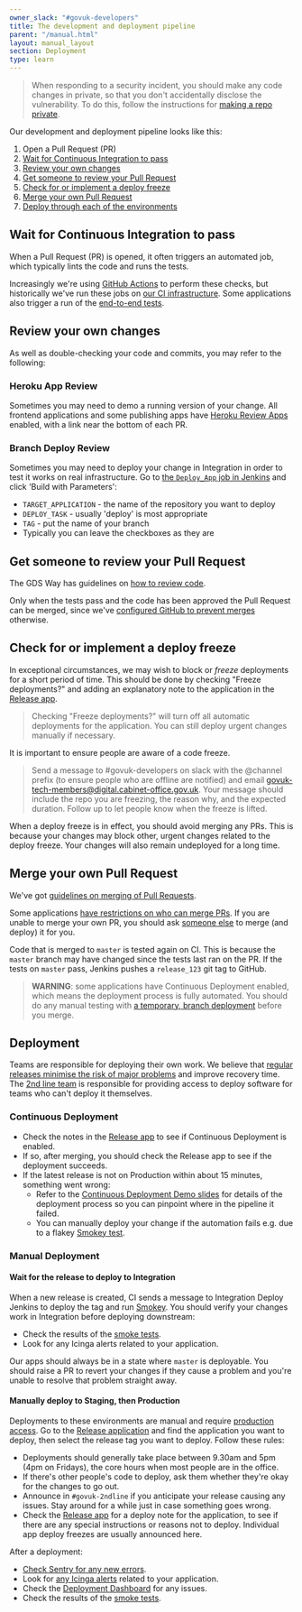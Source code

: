 ```yaml
---
owner_slack: "#govuk-developers"
title: The development and deployment pipeline
parent: "/manual.html"
layout: manual_layout
section: Deployment
type: learn
---
```


> When responding to a security incident, you should make any code changes in private, so that you don't accidentally disclose the vulnerability. To do this, follow the instructions for [making a repo private](make-github-repo-private.html).

Our development and deployment pipeline looks like this:

1. Open a Pull Request (PR)
1. [Wait for Continuous Integration to pass](#wait-for-continuous-integration-to-pass)
1. [Review your own changes](#review-your-own-changes)
1. [Get someone to review your Pull Request](#get-someone-to-review-your-pull-request)
1. [Check for or implement a deploy freeze](#check-for-or-implement-a-deploy-freeze)
1. [Merge your own Pull Request](#merge-your-own-pull-request)
1. [Deploy through each of the environments](#deployment)

## Wait for Continuous Integration to pass

When a Pull Request (PR) is opened, it often triggers an automated
job, which typically lints the code and runs the tests.

Increasingly we're using [GitHub Actions](/manual/test-and-build-a-project-with-github-actions.html)
to perform these checks, but historically we've run these jobs on
[our CI infrastructure](/manual/test-and-build-a-project-on-jenkins-ci.html).
Some applications also trigger a run of the [end-to-end tests](/manual/publishing-e2e-tests.html).

## Review your own changes

As well as double-checking your code and commits, you may refer
to the following:

### Heroku App Review

Sometimes you may need to demo a running version of your change.
All frontend applications and some publishing apps have
[Heroku Review Apps](/manual/review-apps.html) enabled, with a
link near the bottom of each PR.

### Branch Deploy Review

Sometimes you may need to deploy your change in Integration in
order to test it works on real infrastructure. Go to
[the `Deploy_App` job in Jenkins](https://deploy.integration.publishing.service.gov.uk/job/Deploy_App/)
and click 'Build with Parameters':

- `TARGET_APPLICATION` - the name of the repository you want to deploy
- `DEPLOY_TASK` - usually 'deploy' is most appropriate
- `TAG` - put the name of your branch
- Typically you can leave the checkboxes as they are

## Get someone to review your Pull Request

The GDS Way has guidelines on [how to review code](https://gds-way.cloudapps.digital/manuals/code-review-guidelines.html).

Only when the tests pass and the code has been approved the Pull Request can be merged, since we've
[configured GitHub to prevent merges](/manual/configure-github-repo.html) otherwise.

## Check for or implement a deploy freeze

In exceptional circumstances, we may wish to block or _freeze_
deployments for a short period of time. This should be done by
checking "Freeze deployments?" and adding an explanatory note
to the application in the [Release app][release].

> Checking "Freeze deployments?" will turn off all automatic
> deployments for the application. You can still deploy urgent
> changes manually if necessary.

It is important to ensure people are aware of a code freeze.

> Send a message to #govuk-developers on slack with the @channel
> prefix (to ensure people who are offline are notified) and email
> <govuk-tech-members@digital.cabinet-office.gov.uk>. Your message
> should include the repo you are freezing, the reason why, and the
> expected duration. Follow up to let people know when the freeze
> is lifted.

When a deploy freeze is in effect, you should avoid merging any PRs.
This is because your changes may block other, urgent changes related
to the deploy freeze. Your changes will also remain undeployed for a
long time.

## Merge your own Pull Request

We've got [guidelines on merging of Pull Requests](/manual/merge-pr.html).

Some applications [have restrictions on who can merge PRs](https://github.com/alphagov/govuk-saas-config/blob/master/github/repo_overrides.yml).
If you are unable to merge your own PR, you should ask
[someone else](https://github.com/orgs/alphagov/teams/gov-uk-production/members)
to merge (and deploy) it for you.

Code that is merged to `master` is tested again on CI. This is because
the `master` branch may have changed since the tests last ran on the PR.
If the tests on `master` pass, Jenkins pushes a `release_123` git tag to
GitHub.

> **WARNING**: some applications have Continuous Deployment enabled,
> which means the deployment process is fully automated. You should do
> any manual testing with [a temporary, branch deployment](#branch-deploy-review)
> before you merge.

## Deployment

Teams are responsible for deploying their own work. We believe that
[regular releases minimise the risk of major problems](https://gds.blog.gov.uk/2012/11/02/regular-releases-reduce-risk)
and improve recovery time. The [2nd line team](/manual/welcome-to-2nd-line.html)
is responsible for providing access to deploy software for teams who can't deploy it themselves.

### Continuous Deployment

- Check the notes in the [Release app][release] to see if Continuous Deployment is enabled.
- If so, after merging, you should check the Release app to see if the deployment succeeds.
- If the latest release is not on Production within about 15 minutes, something went wrong:
  - Refer to the [Continuous Deployment Demo slides][slides] for details of the deployment process so you can pinpoint where in the pipeline it failed.
  - You can manually deploy your change if the automation fails e.g. due to a flakey [Smokey test][smokey].

### Manual Deployment

#### Wait for the release to deploy to Integration

When a new release is created, CI sends a message to Integration Deploy
Jenkins to deploy the tag and run [Smokey][smokey]. You should verify
your changes work in Integration before deploying downstream:

- Check the results of the [smoke tests][smokey].
- Look for any Icinga alerts related to your application.

Our apps should always be in a state where `master` is deployable. You
should raise a PR to revert your changes if they cause a problem and
you're unable to resolve that problem straight away.

#### Manually deploy to Staging, then Production

Deployments to these environments are manual and require
[production access](/manual/rules-for-getting-production-access.html).
Go to the [Release application][release] and find the application you
want to deploy, then select the release tag you want to deploy.
Follow these rules:

- Deployments should generally take place between 9.30am and 5pm
  (4pm on Fridays), the core hours when most people are in the office.
- If there's other people's code to deploy, ask them whether they're
  okay for the changes to go out.
- Announce in `#govuk-2ndline` if you anticipate your release causing
  any issues. Stay around for a while just in case something goes wrong.
- Check the [Release app][release] for a deploy note for the application,
  to see if there are any special instructions or reasons not to deploy.
  Individual app deploy freezes are usually announced here.

After a deployment:

- [Check Sentry for any new errors](/manual/error-reporting.html).
- Look for [any Icinga alerts](/manual/icinga.html) related to your application.
- Check the [Deployment Dashboard](/manual/deployment-dashboards.html) for any issues.
- Check the results of the [smoke tests][smokey].

[release]: https://release.publishing.service.gov.uk
[slides]: https://docs.google.com/presentation/d/1A0zdYHwOxV2jO_0YVsKplySXvd777pXDwn1YnETXSh8/edit
[smokey]: https://github.com/alphagov/smokey
